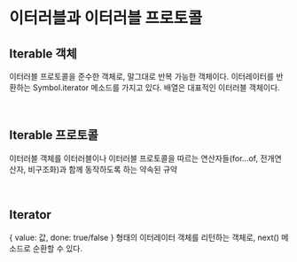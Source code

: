 # 이터러블과 이터러블 프로토콜

## Iterable 객체

이터러블 프로토콜을 준수한 객체로, 말그대로 반복 가능한 객체이다. 이터레이터를 반환하는 Symbol.iterator 메소드를 가지고 있다. 배열은 대표적인 이터러블 객체이다.

<br>

## Iterable 프로토콜

이터러블 객체를 이터러블이나 이터러블 프로토콜을 따르는 연산자들(for...of, 전개연산자, 비구조화)과 함께 동작하도록 하는 약속된 규약

<br>

## Iterator

{ value: 값, done: true/false } 형태의 이터레이터 객체를 리턴하는 객체로, next() 메소드로 순환할 수 있다.
